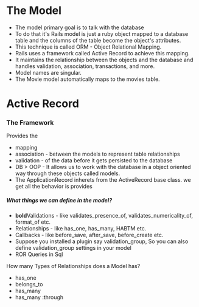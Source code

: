 # The Model
- The model primary goal is to talk with the database
- To do that it's Rails model is just a ruby object mapped to a database table and the columns of the table become the object's attributes.
- This technique is called ORM - Object Relational Mapping.
- Rails uses a framework called Active Record to achieve this mapping.
- It maintains the relationship between the objects and the database and handles validation, association, transactions, and more.
- Model names are singular.
- The Movie model automatically maps to the movies table.

# Active Record
### The Framework
Provides the
- mapping
- association - between the models to represent table relationships
- validation - of the data before it gets persisted to the database
- DB > OOP - It allows us to work with the database in a object oriented way through these objects called models.
- The ApplicationRecord inherets from the ActiveRecord base class. we get all the behavior is provides

##### What things we can define in the model?
- **bold**Validations - like validates_presence_of, validates_numericality_of, format_of etc.
- Relationships - like has_one, has_many, HABTM etc.
- Callbacks - like before_save, after_save, before_create etc.
- Suppose you installed a plugin say validation_group, So you can also define validation_group settings in your model
- ROR Queries in Sql


How many Types of Relationships does a Model has?

- has_one
- belongs_to
- has_many
- has_many :through
